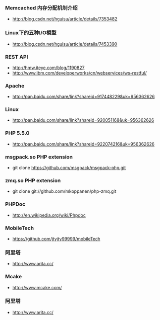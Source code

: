 
### Memcached 内存分配机制介绍
 * http://blog.csdn.net/hguisu/article/details/7353482

### Linux下的五种I/O模型
 * http://blog.csdn.net/hguisu/article/details/7453390
  
### REST API
 * http://hmw.iteye.com/blog/1190827
 * http://www.ibm.com/developerworks/cn/webservices/ws-restful/


### Apache
 * http://pan.baidu.com/share/link?shareid=917448229&uk=956362626

### Linux
 * http://pan.baidu.com/share/link?shareid=920051168&uk=956362626

### PHP 5.5.0
 * http://pan.baidu.com/share/link?shareid=922074216&uk=956362626

### msgpack.so PHP extension
 * git clone https://github.com/msgpack/msgpack-php.git

### zmq.so PHP extension
 * git clone git://github.com/mkoppanen/php-zmq.git

### PHPDoc
 * http://en.wikipedia.org/wiki/Phpdoc

### MobileTech
 * https://github.com/jtyjty99999/mobileTech


### 阿里塔
  * http://www.arita.cc/

### Mcake
  * http://www.mcake.com/

### 阿里塔
  * http://www.arita.cc/

